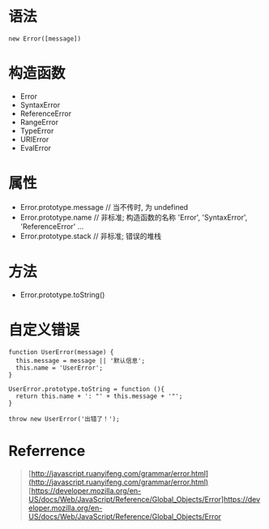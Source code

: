 # 语法

```
new Error([message])
```

# 构造函数

* Error
* SyntaxError
* ReferenceError
* RangeError
* TypeError
* URIError
* EvalError

# 属性

* Error.prototype.message // 当不传时, 为 undefined
* Error.prototype.name // 非标准; 构造函数的名称  'Error', 'SyntaxError', 'ReferenceError' ...
* Error.prototype.stack // 非标准; 错误的堆栈

# 方法

* Error.prototype.toString()

# 自定义错误

```
function UserError(message) {
  this.message = message || '默认信息';
  this.name = 'UserError';
}

UserError.prototype.toString = function (){
  return this.name + ': "' + this.message + '"';
}

throw new UserError('出错了！');
```

# Referrence

> [http://javascript.ruanyifeng.com/grammar/error.html](http://javascript.ruanyifeng.com/grammar/error.html)
> [https://developer.mozilla.org/en-US/docs/Web/JavaScript/Reference/Global_Objects/Error]https://developer.mozilla.org/en-US/docs/Web/JavaScript/Reference/Global_Objects/Error
